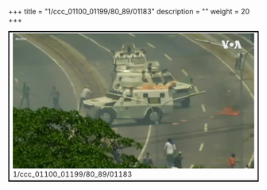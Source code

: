 +++
title = "1/ccc_01100_01199/80_89/01183"
description = ""
weight = 20
+++

<table style="border:2px solid black;max-width:800px;max-height:800px;" 
><tr><td>
<img class="center-fit-jpg"
src="/jpg_/aaa_20190430_NxaOmWaI8sI_01182.jpg">
1/ccc_01100_01199/80_89/01183
</img></td></tr></table>
